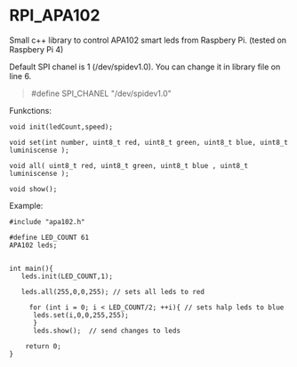 # RPI_APA102
Small c++ library to control APA102 smart leds from Raspbery Pi. (tested on Raspbery Pi 4)

Default SPI chanel is 1 (/dev/spidev1.0). You can change it in library file on line 6.
>#define SPI_CHANEL "/dev/spidev1.0"


Funkctions:

```
void init(ledCount,speed);

void set(int number, uint8_t red, uint8_t green, uint8_t blue, uint8_t luminiscense );

void all( uint8_t red, uint8_t green, uint8_t blue , uint8_t luminiscense );

void show();
```


Example:
```
#include "apa102.h"

#define LED_COUNT 61
APA102 leds;


int main(){
   leds.init(LED_COUNT,1);
   
   leds.all(255,0,0,255); // sets all leds to red
   
	 for (int i = 0; i < LED_COUNT/2; ++i){ // sets halp leds to blue
      leds.set(i,0,0,255,255);
	  }
	  leds.show();  // send changes to leds
		
    return 0;
}
```
